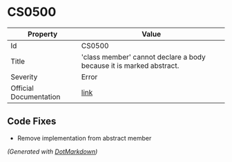 # CS0500

| Property               | Value                                                                |
| ---------------------- | -------------------------------------------------------------------- |
| Id                     | CS0500                                                               |
| Title                  | 'class member' cannot declare a body because it is marked abstract\. |
| Severity               | Error                                                                |
| Official Documentation | [link](http://docs.microsoft.com/en-us/dotnet/csharp/misc/cs0500)    |

## Code Fixes

* Remove implementation from abstract member

*\(Generated with [DotMarkdown](http://github.com/JosefPihrt/DotMarkdown)\)*